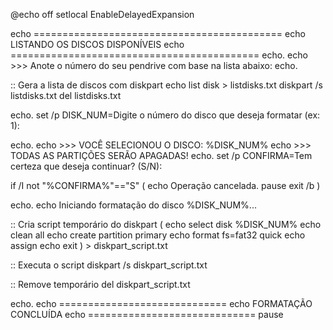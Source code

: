 @echo off
setlocal EnableDelayedExpansion

echo ===========================================
echo       LISTANDO OS DISCOS DISPONÍVEIS
echo ===========================================
echo.
echo >>> Anote o número do seu pendrive com base na lista abaixo:
echo.

:: Gera a lista de discos com diskpart
echo list disk > listdisks.txt
diskpart /s listdisks.txt
del listdisks.txt

echo.
set /p DISK_NUM=Digite o número do disco que deseja formatar (ex: 1): 

echo.
echo >>> VOCÊ SELECIONOU O DISCO: %DISK_NUM%
echo >>> TODAS AS PARTIÇÕES SERÃO APAGADAS!
echo.
set /p CONFIRMA=Tem certeza que deseja continuar? (S/N): 

if /I not "%CONFIRMA%"=="S" (
    echo Operação cancelada.
    pause
    exit /b
)

echo.
echo Iniciando formatação do disco %DISK_NUM%...

:: Cria script temporário do diskpart
(
echo select disk %DISK_NUM%
echo clean all
echo create partition primary
echo format fs=fat32 quick
echo assign
echo exit
) > diskpart_script.txt

:: Executa o script
diskpart /s diskpart_script.txt

:: Remove temporário
del diskpart_script.txt

echo.
echo =============================
echo     FORMATAÇÃO CONCLUÍDA
echo =============================
pause
